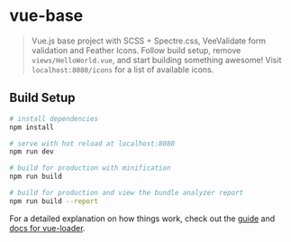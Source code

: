 # vue-base

> Vue.js base project with SCSS + Spectre.css, VeeValidate form validation and Feather Icons. Follow build setup, remove `views/HelloWorld.vue`, and start building something awesome! Visit `localhost:8080/icons` for a list of available icons.

## Build Setup

``` bash
# install dependencies
npm install

# serve with hot reload at localhost:8080
npm run dev

# build for production with minification
npm run build

# build for production and view the bundle analyzer report
npm run build --report
```

For a detailed explanation on how things work, check out the [guide](http://vuejs-templates.github.io/webpack/) and [docs for vue-loader](http://vuejs.github.io/vue-loader).
